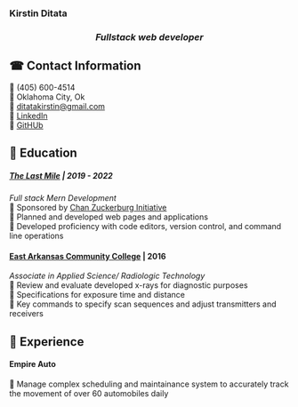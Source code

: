 ### Kirstin Ditata    
### <center>*Fullstack web developer*</center>


## ☎ Contact Information 
🔹 (405) 600-4514  
🔹 Oklahoma City, Ok  
🔹 ditatakirstin@gmail.com  
🔹 [LinkedIn]()  
🔹 [GitHUb]()

## 📓 Education 

##### [The Last Mile](https://www.thelastmile.org) | 2019 - 2022   
*Full stack Mern Development*    
🔹 Sponsored by [Chan Zuckerburg Initiative](https://chanzuckerberg.com/newsroom/innovative-coding-program-expands-opportunities-for-women-incarcerated-in-oklahoma/)  
🔹 Planned and developed web pages and applications   
🔹 Developed proficiency with code editors, version control, and command line operations


#### [East Arkansas Community College](https://www.eacc.edu/) | 2016
*Associate in Applied Science/ Radiologic Technology*  
🔹 Review and evaluate developed x-rays for diagnostic purposes  
🔹 Specifications for exposure time and distance  
🔹 Key commands to specify scan sequences and adjust transmitters and receivers

## 💼 Experience 

#### Empire Auto    
🔹 Manage complex scheduling and maintainance system to accurately track the movement of over 60 automobiles daily


